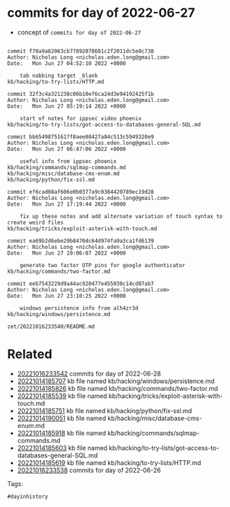 # commits for day of 2022-06-27

- concept of `commits for day of 2022-06-27`

```

commit f70a9a82063cb77892078681c2f2011dc5e8c738
Author: Nicholas Long <nicholas.eden.long@gmail.com>
Date:   Mon Jun 27 04:52:10 2022 +0000

    tab nabbing target _blank
kb/hacking/to-try-lists/HTTP.md

commit 32f3c4a321238c06b10ef6ca24d3e94192425f1b
Author: Nicholas Long <nicholas.eden.long@gmail.com>
Date:   Mon Jun 27 05:19:14 2022 +0000

    start of notes for ippsec video phoenix
kb/hacking/to-try-lists/got-access-to-databases-general-SQL.md

commit bb65498751617f8aee08427a84c513c5949320e9
Author: Nicholas Long <nicholas.eden.long@gmail.com>
Date:   Mon Jun 27 06:47:06 2022 +0000

    useful info from ippsec phoenix
kb/hacking/commands/sqlmap-commands.md
kb/hacking/misc/database-cms-enum.md
kb/hacking/python/fix-ssl.md

commit ef6cad08af606e0b0377a9c0384420789ec19d28
Author: Nicholas Long <nicholas.eden.long@gmail.com>
Date:   Mon Jun 27 17:19:44 2022 +0000

    fix up these notes and add alternate variation of touch syntax to create weird files
kb/hacking/tricks/exploit-asterisk-with-touch.md

commit ea69b2d6ebe29b8470dc64d974fa9a3ca1fd6139
Author: Nicholas Long <nicholas.eden.long@gmail.com>
Date:   Mon Jun 27 19:06:07 2022 +0000

    generate two factor OTP pins for google authenticator
kb/hacking/commands/two-factor.md

commit eeb7543229d9a44ac920477e455030c14cd07ab7
Author: Nicholas Long <nicholas.eden.long@gmail.com>
Date:   Mon Jun 27 23:10:25 2022 +0000

    windows persistence info from alh4zr3d
kb/hacking/windows/persistence.md
```

` zet/20221016233540/README.md `

# Related

- [20221016233542](/zet/20221016233542/README.md) commits for day of 2022-06-28
- [20221014185707](/zet/20221014185707/README.md) kb file named kb/hacking/windows/persistence.md
- [20221014185826](/zet/20221014185826/README.md) kb file named kb/hacking/commands/two-factor.md
- [20221014185539](/zet/20221014185539/README.md) kb file named kb/hacking/tricks/exploit-asterisk-with-touch.md
- [20221014185751](/zet/20221014185751/README.md) kb file named kb/hacking/python/fix-ssl.md
- [20221014190051](/zet/20221014190051/README.md) kb file named kb/hacking/misc/database-cms-enum.md
- [20221014185918](/zet/20221014185918/README.md) kb file named kb/hacking/commands/sqlmap-commands.md
- [20221014185603](/zet/20221014185603/README.md) kb file named kb/hacking/to-try-lists/got-access-to-databases-general-SQL.md
- [20221014185619](/zet/20221014185619/README.md) kb file named kb/hacking/to-try-lists/HTTP.md
- [20221016233538](/zet/20221016233538/README.md) commits for day of 2022-06-26

Tags:

    #dayinhistory
